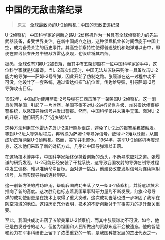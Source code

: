 # 中国的无敌击落纪录

> 原文：[全球最致命的U-2侦察机：中国的无敌击落纪录](https://baijiahao.baidu.com/s?id=1785149681376952621&wfr=spider&for=pc)

U-2侦察机：中国科学家的创新之路U-2侦察机作为一种具有全球侦察能力的先进武器装备，备受世界关注。在新中国成立之初，这种侦察机曾长时间盘旋于中国上空，成为备受关注的历史事件。其高空侦察特性使得普通战机和炮弹难以击中，即便在直线侦查任务中被敌方雷达发现，也很难将其击落。

据悉，全球仅有7架U-2被击落，而其中有五架却毁在一位中国科学家的手中，这位科学家就是张履谦。当U-2首次出现时，中国无法从苏联采购唯一具备攻击U-2能力的导弹——萨姆-2号导弹，因此开始了仿制之路。张履谦在这一过程中功不可没，他设计了一套系统，通过雷达扫描飞机位置，传达给导弹，引导萨姆-2号导弹攻击目标。

1962年，中国成功使用萨姆-2号导弹在江西击落了一架美国U-2侦察机。这一消息传回美国，引起了一片哗然，美国不得不对U-2进行紧急升级，加装雷达侦察报警系统，以感知导弹信号并发出警报。然而，中国科学家并未束手无策。面对U-2的升级，他们研究出了“近快战法”。

这种方法利用其他雷达先对U-2进行照射跟踪，避免了U-2上的报警系统被触发。等到U-2进入导弹射程后，再转换为萨姆-2号导弹信号，使得U-2难以躲避，从而成功击落两架U-2侦察机。然而，美军并未罢休。1964年，美军U-2侦察机再度现身，这次他们采取了新的对抗方式，几乎让中国导弹难以击落。

在这场技术博弈中，中国科学家始终保持着创新的劲头，不断寻求应对之道。张履谦的研究发现，U-2可能已经安装了干扰系统，这导致我国发射的导弹在制导过程中发生偏移，难以准确命中目标。面对这一挑战，他建议改变发射信号为连续照射信号，从而实现导弹的连续制导。

这一创新方法的成功应用，帮助我国成功击落了又一架U-2侦察机，并将这项技术推向了新的高度。这次胜利也标志着我国军事科研力量的不断发展，红旗-2号导弹的成功使用更是在技术上取得了重大突破。这次成功击落也进一步巩固了我军在防空领域的地位。这段历史充分表明，技术的不断创新对于军事实力的提升至关重要。

至此，我国共成功击落了五架美军U-2侦察机，而其中张履谦功不可没。如今，他已是白发苍苍的老人，但他为祖国和人民所做出的贡献永远不会被遗忘。他的智慧和毅力在军事科研史上留下了浓墨重彩的一笔，是我国科技发展的杰出代表之一。